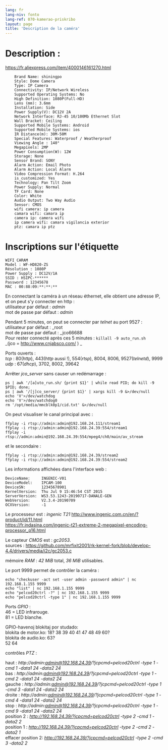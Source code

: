 ```yaml
---
lang: fr
lang-niv: fonto
lang-ref: 070-kamerao-priskribo
layout: page
title: 'Description de la caméra'
---
```




# Description :
<https://fr.aliexpress.com/item/4000146161270.html>
```
    Brand Name: shiningpo
    Style: Dome Camera
    Type: IP Camera
    Connectivity: IP/Network Wireless
    Supported Operating Systems: No
    High Definition: 1080P(Full-HD)
    Lens (mm): 3.6mm
    Installation: Side
    Power Supply(V): DC12V 2A
    Network Interface: RJ-45 10/100Mb Ethernet Slot
    Wall Bracket: Ceiling
    Supported Mobile Systems: Android
    Supported Mobile Systems: ios
    IR Distance(m): 30M-50M
    Special Features: Waterproof / Weatherproof
    Viewing Angle : 140°
    Megapixels: 2MP
    Power Consumption(W): 12W
    Storage: None
    Sensor Brand: SONY
    Alarm Action: Email Photo
    Alarm Action: Local Alarm
    Video Compression Format: H.264
    is_customized: Yes
    Technology: Pan Tilt Zoom
    Power Supply: Normal
    TF Card: None
    Color: White
    Audio Output: Two Way Audio
    Sensor: CMOS
    wifi camera: ip camera
    camara wifi: camara ip
    camera ip: camera wifi
    ip camera wifi: camara vigilancia exterior
    ptz: camara ip ptz
```

# Inscriptions sur l'étiquette
```
WIFI CARAM
Model : WF-HD820-ZS
Résolution : 1080P
Power Supply : DC12V/1A
SSID : HSIPC-******
Password : 12345678
MAC : 00:88:09:**:**:**
```

En connectant la caméra à un réseau éthernet, elle obtient une adresse IP, et on peut s'y connecter en http :  
utilisateur par défaut : _admin_  
mot de passe par défaut : _admin_

Pendant 5 minutes, on peut se connecter par _telnet_ au port 9527 :  
utilisateur par défaut : _root  
mot de passe par défaut : _jco66688  
Pour rester connecté après ces 5 minutes : `killall -9 auto_run.sh`    
_(jco = http://www.cnjabsco.com/ )  _

Ports ouverts :  
  _tcp_ : 80(_http_), 443(_http_ aussi !), 554(_rtsp_), 8004, 8006, 9527(_telnetd_), 9999    
  _udp_ : 67(_dhcp_), 3702, 8002, 39642    


Arrêter _jco_server_ sans causer un redémarrage :  
```
ps | awk '/[a]uto_run.sh/ {print $1}' | while read PID; do kill -9 $PID; done;
ps | awk '/[j]co_server/ {print $1}' | xargs kill -9 &>/dev/null
echo 'V'>/dev/watchdog
echo 'V'>/dev/watchdog0
rm '/opt/media/mmcblk0p1/cid.txt' &>/dev/null
```

On peut visualiser le canal principal avec :  
```
ffplay -i rtsp://admin:admin@192.168.24.111/stream1
ffplay -i rtsp://admin:admin@192.168.24.39:554/stream1
ffplay -i rtsp://admin:admin@192.168.24.39:554/mpeg4/ch0/main/av_stream
```

et le secondaire :  
```
ffplay -i rtsp://admin:admin@192.168.24.39/stream2
ffplay -i rtsp://admin:admin@192.168.24.39:554/stream2
```

Les informations affichées dans l'interface web :  
```
DeviceName:     INGENIC-V01
DeviceModel:    IPCAM-100
DeviceSN:       12345678901
KernelVersion:  Thu Jul 9 15:46:54 CST 2015
ServerVersion:  WS3.53.1243-20190717-DANALE-GEN
WebVersion:     V2.3.4-20190709
OCXVersion:     -1
```

Le processeur est : _ingenic T21_
<http://www.ingenic.com.cn/en/?product/id/11.html>  
<https://fr.indasina.com/ingenic-t21-extreme-2-megapixel-encoding-processor_p16.html>  

Le capteur _CMOS_ est : _gc2053_.  
sources : <https://github.com/mrfixit2001/rk-kernel-fork/blob/develop-4.4/drivers/media/i2c/gc2053.c>  

mémoire _RAM_ : _42 MiB_ total, _36 MiB_ utilisables.  

Le port 9999 permet de contrôler la caméra :  
```
echo "checkuser -act set -user admin -password admin" | nc 192.168.1.155 9999  
echo "list" | nc 192.168.1.155 9999  
echo "pelcod20ctrl -?" | nc 192.168.1.155 9999  
echo "pelcod20ctrl -type 1" | nc 192.168.1.155 9999  
```

Ports _GPIO_ :  
46 = LED infrarouge.  
81 = LED blanche.

GPIO-havenoj blokitaj por studado:  
blokita de motor.ko: 18? 38 39 40 41 47 48 49 60?  
blokita de audio.ko: 63?  
52 64  

contrôles _PTZ_ :  

haut : _http://admin:admin@192.168.24.39/?jcpcmd=pelcod20ctrl -type 1 -cmd 1 -data1 24 -data2 24_  
bas : _http://admin:admin@192.168.24.39/?jcpcmd=pelcod20ctrl -type 1 -cmd 2 -data1 24 -data2 24_  
gauche : _http://admin:admin@192.168.24.39/?jcpcmd=pelcod20ctrl -type 1 -cmd 3 -data1 24 -data2 24_  
droite : _http://admin:admin@192.168.24.39/?jcpcmd=pelcod20ctrl -type 1 -cmd 4 -data1 24 -data2 24_  
stop : _http://admin:admin@192.168.24.39/?jcpcmd=pelcod20ctrl -type 1 -cmd 9 -data1 24 -data2 24_  
position 2 : _http://192.168.24.39/?jcpcmd=pelcod20ctrl -type 2 -cmd 1 -data2 2_  
position 1 : _http://192.168.24.39/?jcpcmd=pelcod20ctrl -type 2 -cmd 2 -data2 1_  
effacer position 2: _http://192.168.24.39/?jcpcmd=pelcod20ctrl -type 2 -cmd 3 -data2 2_  

